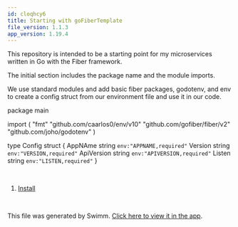 ```yaml
---
id: cloqhcy6
title: Starting with goFiberTemplate
file_version: 1.1.3
app_version: 1.19.4
---
```


<!-- Intro - Do not remove this comment -->
This repository is intended to be a starting point for my microservices written in Go with the Fiber framework.

The initial section includes the package name and the module imports.

We use standard modules and add basic fiber packages, godotenv, and env to create a config struct from our environment file and use it in our code.

package main

import ( "fmt" "github.com/caarlos0/env/v10" "github.com/gofiber/fiber/v2" "github.com/joho/godotenv" )

type Config struct { AppNAme string `env:"APPNAME,required"` Version string `env:"VERSION,required"` ApiVersion string `env:"APIVERSION,required"` Listen string `env:"LISTEN,required"` }

<br/>

<!-- Steps - Do not remove this comment -->
1. [Install](install.42lekws0.sw.md)


<br/>

This file was generated by Swimm. [Click here to view it in the app](https://app.swimm.io/repos/Z2l0aHViJTNBJTNBZ29GaWJlclRlbXBsYXRlJTNBJTNBc3Rhbnppbm9mcmVl/playlists/cloqhcy6).
